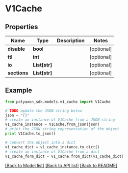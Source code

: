 # V1Cache


## Properties
Name | Type | Description | Notes
------------ | ------------- | ------------- | -------------
**disable** | **bool** |  | [optional] 
**ttl** | **int** |  | [optional] 
**io** | **List[str]** |  | [optional] 
**sections** | **List[str]** |  | [optional] 

## Example

```python
from polyaxon_sdk.models.v1_cache import V1Cache

# TODO update the JSON string below
json = "{}"
# create an instance of V1Cache from a JSON string
v1_cache_instance = V1Cache.from_json(json)
# print the JSON string representation of the object
print V1Cache.to_json()

# convert the object into a dict
v1_cache_dict = v1_cache_instance.to_dict()
# create an instance of V1Cache from a dict
v1_cache_form_dict = v1_cache.from_dict(v1_cache_dict)
```
[[Back to Model list]](../README.md#documentation-for-models) [[Back to API list]](../README.md#documentation-for-api-endpoints) [[Back to README]](../README.md)


